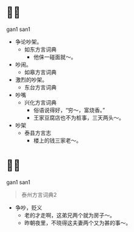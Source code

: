 # 𠵹丧
gan1 san1
+ 争论吵架。
  * 如东方言词典
    - 他俫一碰面就～。
+ 吵闹。
  * 如皋方言词典
+ 激烈的吵架。
  * 东台方言词典
+ 吵嘴
  * 兴化方言词典
    - 俗语说得好，“穷～，富烧香。”
    - 王家豆腐店也不为桩事，三天两头～。
+ 吵架
  * 泰县方言志
    - 楼上的钱三家老～。

# 𠵹丧
gan1 san1
> 泰州方言词典2
- 争吵，贬义
  - 老的才走啊，这弟兄两个就为房子～。
  - 昨朝夜里，不晓得这夫妻两个又为甚的事～。
